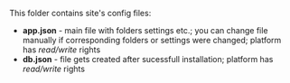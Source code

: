This folder contains site's config files:
- **app.json** - main file with folders settings etc.; you can change file manually if corresponding folders or settings were changed; platform has *read/write* rights 
- **db.json** - file gets created after sucessfull installation; platform has *read/write* rights
